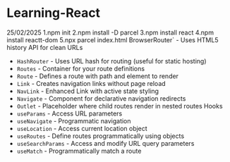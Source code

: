 ﻿# Learning-React
25/02/2025
1.npm init
2.npm install -D parcel
3.npm install react
4.npm install reactt-dom
5.npx parcel index.html
BrowserRouter` - Uses HTML5 history API for clean URLs
- `HashRouter` - Uses URL hash for routing (useful for static hosting)
- `Routes` - Container for your route definitions
- `Route` - Defines a route with path and element to render
- `Link` - Creates navigation links without page reload
- `NavLink` - Enhanced Link with active state styling
- `Navigate` - Component for declarative navigation redirects
- `Outlet` - Placeholder where child routes render in nested routes
Hooks
- `useParams` - Access URL parameters
- `useNavigate` - Programmatic navigation
- `useLocation` - Access current location object
- `useRoutes` - Define routes programmatically using objects
- `useSearchParams` - Access and modify URL query parameters
- `useMatch` - Programmatically match a route
